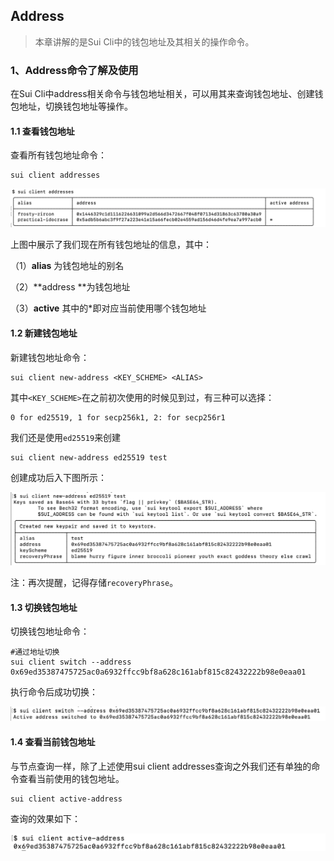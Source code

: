 ## Address

> 本章讲解的是Sui Cli中的钱包地址及其相关的操作命令。

### 1、Address命令了解及使用

在Sui Cli中address相关命令与钱包地址相关，可以用其来查询钱包地址、创建钱包地址，切换钱包地址等操作。

#### 1.1 查看钱包地址

查看所有钱包地址命令：

```
sui client addresses
```

![image-20240329153839364](../assets/images/CLI/03.Address/image-20240329153839364.png)

上图中展示了我们现在所有钱包地址的信息，其中：

（1）**alias** 为钱包地址的别名

（2）**address **为钱包地址

（3）**active** 其中的*即对应当前使用哪个钱包地址

#### 1.2 新建钱包地址

新建钱包地址命令：

```
sui client new-address <KEY_SCHEME> <ALIAS>
```

其中`<KEY_SCHEME>`在之前初次使用的时候见到过，有三种可以选择：

```
0 for ed25519, 1 for secp256k1, 2: for secp256r1
```

我们还是使用`ed25519`来创建

```
sui client new-address ed25519 test
```

创建成功后入下图所示：

![image-20240329154334064](../assets/images/CLI/03.Address/image-20240329154334064.png)

注：再次提醒，记得存储`recoveryPhrase`。

#### 1.3 切换钱包地址

切换钱包地址命令：

```
#通过地址切换
sui client switch --address 0x69ed35387475725ac0a6932ffcc9bf8a628c161abf815c82432222b98e0eaa01
```

执行命令后成功切换：

![image-20240329154900547](../assets/images/CLI/03.Address/image-20240329154900547.png)

#### 1.4 查看当前钱包地址

与节点查询一样，除了上述使用sui client addresses查询之外我们还有单独的命令查看当前使用的钱包地址。

```
sui client active-address
```

查询的效果如下：

![image-20240329155154988](../assets/images/CLI/03.Address/image-20240329155154988.png)
